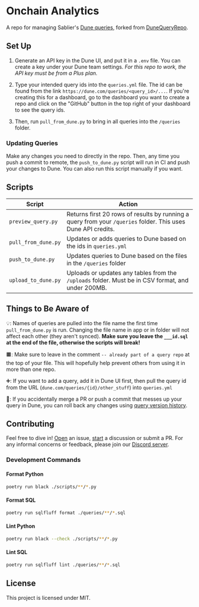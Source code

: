 # Onchain Analytics

A repo for managing Sablier's [Dune queries](https://dune.mintlify.app/api-reference/crud/endpoint/create), forked from
[DuneQueryRepo](https://github.com/duneanalytics/DuneQueryRepo).

## Set Up

1. Generate an API key in the Dune UI, and put it in a `.env` file. You can create a key under your Dune team settings.
   _For this repo to work, the API key must be from a Plus plan._

2. Type your intended query ids into the `queries.yml` file. The id can be found from the link
   `https://dune.com/queries/<query_id>/...`. If you're creating this for a dashboard, go to the dashboard you want to
   create a repo and click on the "GitHub" button in the top right of your dashboard to see the query ids.

3. Then, run `pull_from_dune.py` to bring in all queries into the `/queries` folder.

### Updating Queries

Make any changes you need to directly in the repo. Then, any time you push a commit to remote, the `push_to_dune.py`
script will run in CI and push your changes to Dune. You can also run this script manually if you want.

## Scripts

| Script              | Action                                                                                                       |
| ------------------- | ------------------------------------------------------------------------------------------------------------ |
| `preview_query.py`  | Returns first 20 rows of results by running a query from your `/queries` folder. This uses Dune API credits. |
| `pull_from_dune.py` | Updates or adds queries to Dune based on the ids in `queries.yml`                                            |
| `push_to_dune.py`   | Updates queries to Dune based on the files in the `/queries` folder                                          |
| `upload_to_dune.py` | Uploads or updates any tables from the `/uploads` folder. Must be in CSV format, and under 200MB.            |

## Things to Be Aware of

💡: Names of queries are pulled into the file name the first time `pull_from_dune.py` is run. Changing the file name in
app or in folder will not affect each other (they aren't synced). **Make sure you leave the `___id.sql` at the end of
the file, otherwise the scripts will break!**

🟧: Make sure to leave in the comment `-- already part of a query repo` at the top of your file. This will hopefully
help prevent others from using it in more than one repo.

➕: If you want to add a query, add it in Dune UI first, then pull the query id from the URL
(`dune.com/queries/{id}/other_stuff`) into `queries.yml`

🛑: If you accidentally merge a PR or push a commit that messes up your query in Dune, you can roll back any changes
using [query version history](https://dune.com/docs/app/query-editor/version-history).

## Contributing

Feel free to dive in! [Open](https://github.com/sablier-labs/onchain-analytics/issues/new) an issue,
[start](https://github.com/sablier-labs/onchain-analytics/discussions/new) a discussion or submit a PR. For any informal
concerns or feedback, please join our [Discord server](https://discord.gg/bSwRCwWRsT).

### Development Commands

#### Format Python

```sh
poetry run black ./scripts/**/*.py
```

#### Format SQL

```sh
poetry run sqlfluff format ./queries/**/*.sql
```

#### Lint Python

```sh
poetry run black --check ./scripts/**/*.py
```

#### Lint SQL

```sh
poetry run sqlfluff lint ./queries/**/*.sql
```

## License

This project is licensed under MIT.
